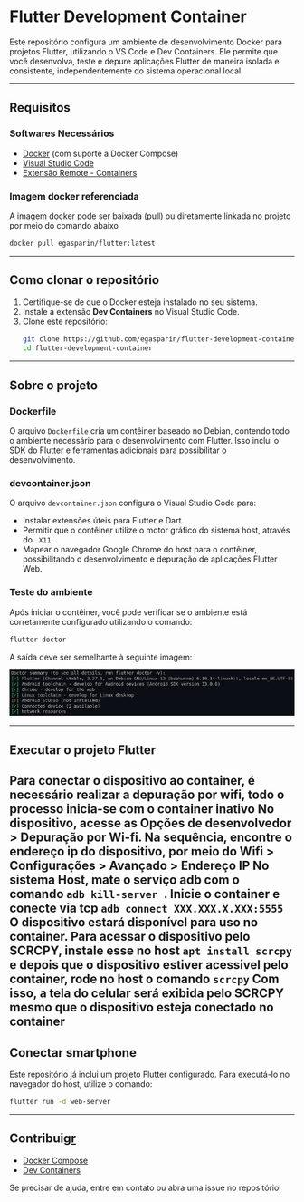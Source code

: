 # Flutter Development Container

Este repositório configura um ambiente de desenvolvimento Docker para projetos Flutter, utilizando o VS Code e Dev Containers. Ele permite que você desenvolva, teste e depure aplicações Flutter de maneira isolada e consistente, independentemente do sistema operacional local.

---

## **Requisitos**

### **Softwares Necessários**

- [Docker](https://www.docker.com/) (com suporte a Docker Compose)
- [Visual Studio Code](https://code.visualstudio.com/)
- [Extensão Remote - Containers](https://marketplace.visualstudio.com/items?itemName=ms-vscode-remote.remote-containers)

### **Imagem docker referenciada**
A imagem docker pode ser baixada (pull) ou diretamente linkada no projeto por meio do comando abaixo
```bash
docker pull egasparin/flutter:latest
 ```
---
## **Como clonar o repositório**

1. Certifique-se de que o Docker esteja instalado no seu sistema.
2. Instale a extensão **Dev Containers** no Visual Studio Code.
3. Clone este repositório:
   ```bash
   git clone https://github.com/egasparin/flutter-development-container.git
   cd flutter-development-container
   ```
---

## **Sobre o projeto**

### **Dockerfile**

O arquivo `Dockerfile` cria um contêiner baseado no Debian, contendo todo o ambiente necessário para o desenvolvimento com Flutter. Isso inclui o SDK do Flutter e ferramentas adicionais para possibilitar o desenvolvimento.

### **devcontainer.json**

O arquivo `devcontainer.json` configura o Visual Studio Code para:

- Instalar extensões úteis para Flutter e Dart.
- Permitir que o contêiner utilize o motor gráfico do sistema host, através do `.X11`.
- Mapear o navegador Google Chrome do host para o contêiner, possibilitando o desenvolvimento e depuração de aplicações Flutter Web.

### **Teste do ambiente**

Após iniciar o contêiner, você pode verificar se o ambiente está corretamente configurado utilizando o comando:

```bash
flutter doctor
```

A saída deve ser semelhante à seguinte imagem:

<img src="/readme/doctor-summary.png" alt="Texto Alternativo">

---

## **Executar o projeto Flutter**

Para conectar o dispositivo ao container, é necessário realizar a depuração por wifi, todo o processo inicia-se com o container inativo
No dispositivo, acesse as Opções de desenvolvedor > Depuração por Wi-fi.
Na sequência, encontre o endereço ip do dispositivo, por meio do Wifi > Configurações > Avançado > Endereço IP
No sistema Host, mate o serviço adb com o comando ```adb kill-server ```.
Inicie o container e conecte via tcp ```adb connect XXX.XXX.X.XXX:5555```
O dispositivo estará disponível para uso no container.
Para acessar o dispositivo pelo SCRCPY, instale esse no host ```apt install scrcpy ``` e depois que o dispositivo estiver acessivel pelo container, rode no host o comando ```scrcpy```
Com isso, a tela do celular será exibida pelo SCRCPY mesmo que o dispositivo esteja conectado no container
---

## **Conectar smartphone**

Este repositório já inclui um projeto Flutter configurado. Para executá-lo no navegador do host, utilize o comando:

```bash
flutter run -d web-server
```

---

## **Contribuig**[r](https://flutter.dev/docs)

- [Docker Compose](https://docs.docker.com/compose/)
- [Dev Containers](https://code.visualstudio.com/docs/remote/containers)

Se precisar de ajuda, entre em contato ou abra uma issue no repositório!

